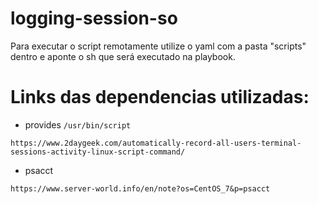 # logging-session-so

Para executar o script remotamente utilize o yaml com a pasta "scripts" dentro e
aponte o sh que será executado na playbook. 

# Links das dependencias utilizadas:

- provides `/usr/bin/script`

`https://www.2daygeek.com/automatically-record-all-users-terminal-sessions-activity-linux-script-command/`

- psacct

`https://www.server-world.info/en/note?os=CentOS_7&p=psacct`

